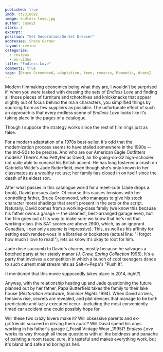 ```yaml
---
published: true
imdb: tt2318092
image: endless-love.jpg
author: caseyt
stars: 2
excerpt: 
position: "Set Decoration/On-Set Dresser"
addressee: Shane Garner
layout: review
categories: 
  - reviews
  - on-video
title: "Endless Love"
comments: true
tags: [Bruce Greenwood, adaptation, teen, romance, Romantic, drama]
---
```


Modern filmmaking economics being what they are, I wouldn't be surprised if, when you were tasked with dressing the sets of _Endless Love_ and finding all those pieces of furniture and tchotchkes and knickknacks that appear slightly out of focus behind the main characters, you simplified things by sourcing from as few suppliers as possible. The unfortunate effect of such an approach is that every endless scene of _Endless Love_ looks like it's taking place in the pages of a catalogue.

Though I suppose the strategy works since the rest of film rings just as false.

For a modern adaptation of a 1970s best-seller, it's odd that the modernization process seems to have stalled somewhere in the 1990s -- the mid-90s to be precise. And who are our American Eagle Outfitters models? There's Alex Pettyfer as David, an 18-going-on-32 high-schooler not quite able to conceal his British accent. He has long fostered a crush on Gabriella Wilde's Jade Butterfield, even though she's only known to her classmates as a wealthy recluse; her family has closed in on itself since the death of its eldest son. 

After what passes in this catalogue world for a meet-cute (Jade drops a book), David pursues Jade. Of course this causes tensions with her controlling father, Bruce Greenwood, who manages to give his stock character moral shadings that aren't present in the sets or the script. Naturally, David comes from a working-class family (we know this because his father owns a garage -- the cleanest, best-arranged garage ever), but the film goes out of its way to make sure we know that he's not that working-class (his SAT scores are above 2900, which, as an ignorant Canadian, I can only assume is impressive). This, as well as his affinity for setting each rendez-vous in a libraries or bookstore (actual line: "I forgot how much I love to read!"), lets us know it's okay to root for him.

Jade dose succumb to David's charms, mostly because he salvages a botched party at her stately manor (_J. Crew, Spring Collection_ 1996). It's a party that involves a competition in which a bunch of cool teenagers dance to such current mainstream hits as Salt-n-Pepa's "Push It". 

(I mentioned that this movie supposedly takes place in 2014, right?)

Anyway, with the relationship heating up and Jade questioning the future planned out by her father, Papa Butterfield takes the family to their lake house (_Restoration Hardware, Summer Nights_ 1994). When David arrives, tensions rise, secrets are revealed, and plot devices that manage to be both predictable and lazily executed occur--including the most conveniently-timed car accident one could possibly hope for.

Will these two crazy lovers make it? Will obsessive parents and ex-girlfriends succeed in driving them apart? Will David spend his days working in his father's garage (_Fossil Vintage Wear _1995)? _Endless Love_ works its way through all these questions with all the boldness and panache of painting a room taupe: sure, it's tasteful and makes everything work, but it's bland and safe and boring as hell. 